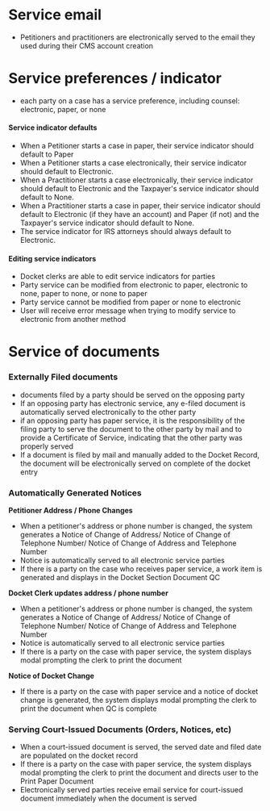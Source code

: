 # Service email
* Petitioners and practitioners are electronically served to the email they used during their CMS account creation

# Service preferences / indicator
* each party on a case has a service preference, including counsel: electronic, paper, or none

#### Service indicator defaults
* When a Petitioner starts a case in paper, their service indicator should default to Paper
* When a Petitioner starts a case electronically, their service indicator should default to Electronic.
* When a Practitioner starts a case electronically, their service indicator should default to Electronic and the Taxpayer's service indicator should default to None.
* When a Practitioner starts a case in paper, their service indicator should default to Electronic (if they have an account) and Paper (if not) and the Taxpayer's service indicator should default to None.
* The service indicator for IRS attorneys should always default to Electronic.

#### Editing service indicators 
* Docket clerks are able to edit service indicators for parties
* Party service can be modified from electronic to paper, electronic to none, paper to none, or none to paper
* Party service cannot be modified from paper or none to electronic
* User will receive error message when trying to modify service to electronic from another method  

# Service of documents

### Externally Filed documents
* documents filed by a party should be served on the opposing party
* If an opposing party has electronic service, any e-filed document is automatically served electronically to the other party
* if an opposing party has paper service, it is the responsibility of the filing party to serve the document to the other party by mail and to provide a Certificate of Service, indicating that the other party was properly served
* If a document is filed by mail and manually added to the Docket Record, the document will be electronically served on complete of the docket entry

### Automatically Generated Notices
**Petitioner Address / Phone Changes**
* When a petitioner's address or phone number is changed, the system generates a Notice of Change of Address/ Notice of Change of Telephone Number/ Notice of Change of Address and Telephone Number
* Notice is automatically served to all electronic service parties
* If there is a party on the case who receives paper service, a work item is generated and displays in the Docket Section Document QC

**Docket Clerk updates address / phone number**
* When a petitioner's address or phone number is changed, the system generates a Notice of Change of Address/ Notice of Change of Telephone Number/ Notice of Change of Address and Telephone Number
* Notice is automatically served to all electronic service parties
* If there is a party on the case with paper service, the system displays modal prompting the clerk to print the document

**Notice of Docket Change**
* If there is a party on the case with paper service and a notice of docket change is generated, the system displays modal prompting the clerk to print the document when QC is complete

### Serving Court-Issued Documents (Orders, Notices, etc)
* When a court-issued document is served, the served date and filed date are populated on the docket record
* If there is a party on the case with paper service, the system displays modal prompting the clerk to print the document and directs user to the Print Paper Document
* Electronically served parties receive email service for court-issued document immediately when the document is served
